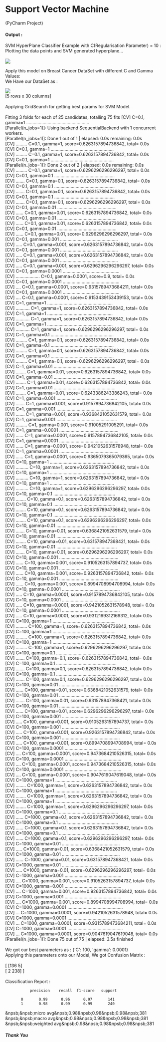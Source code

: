# Support Vector Machine
(PyCharm Project)

#### Output :
SVM HyperPlane Classifier Example with C(Regularisation Parameter) = 10 :<br>
Plotting the data points and SVM generated hyperplane...<br>
<br>
<img src="https://user-images.githubusercontent.com/46626425/67855994-9bf8eb00-fb39-11e9-89aa-ef55a47e203d.png"/>

Apply this model on Breast Cancer DataSet with different C and Gamma Values:
<br>
We Have our DataSet as :

<img src="https://user-images.githubusercontent.com/46626425/67757859-95e40b00-fa62-11e9-80a9-031db78c33e3.png"/>
<br>
[5 rows x 30 columns]<br>
<br>
Applying GridSearch for getting best params for SVM Model.<br>
<br>
Fitting 3 folds for each of 25 candidates, totalling 75 fits
[CV] C=0.1, gamma=1 ..................................................<br>
[Parallel(n_jobs=1)]: Using backend SequentialBackend with 1 concurrent workers.<br>
[Parallel(n_jobs=1)]: Done   1 out of   1 | elapsed:    0.0s remaining:    0.0s<br>
[CV] ......... C=0.1, gamma=1, score=0.6263157894736842, total=   0.0s<br>
[CV] C=0.1, gamma=1 ..................................................<br>
[CV] ......... C=0.1, gamma=1, score=0.6263157894736842, total=   0.0s<br>
[CV] C=0.1, gamma=1 ..................................................<br>
[Parallel(n_jobs=1)]: Done   2 out of   2 | elapsed:    0.0s remaining:    0.0s<br>
[CV] ......... C=0.1, gamma=1, score=0.6296296296296297, total=   0.0s<br>
[CV] C=0.1, gamma=0.1 ................................................<br>
[CV] ....... C=0.1, gamma=0.1, score=0.6263157894736842, total=   0.0s<br>
[CV] C=0.1, gamma=0.1 ................................................<br>
[CV] ....... C=0.1, gamma=0.1, score=0.6263157894736842, total=   0.0s<br>
[CV] C=0.1, gamma=0.1 ................................................<br>
[CV] ....... C=0.1, gamma=0.1, score=0.6296296296296297, total=   0.0s<br>
[CV] C=0.1, gamma=0.01 ...............................................<br>
[CV] ...... C=0.1, gamma=0.01, score=0.6263157894736842, total=   0.0s<br>
[CV] C=0.1, gamma=0.01 ...............................................<br>
[CV] ...... C=0.1, gamma=0.01, score=0.6263157894736842, total=   0.0s<br>
[CV] C=0.1, gamma=0.01 ...............................................<br>
[CV] ...... C=0.1, gamma=0.01, score=0.6296296296296297, total=   0.0s<br>
[CV] C=0.1, gamma=0.001 ..............................................<br>
[CV] ..... C=0.1, gamma=0.001, score=0.6263157894736842, total=   0.0s<br>
[CV] C=0.1, gamma=0.001 ..............................................<br>
[CV] ..... C=0.1, gamma=0.001, score=0.6263157894736842, total=   0.0s<br>
[CV] C=0.1, gamma=0.001 ..............................................<br>
[CV] ..... C=0.1, gamma=0.001, score=0.6296296296296297, total=   0.0s<br>
[CV] C=0.1, gamma=0.0001 .............................................<br>
[CV] ................... C=0.1, gamma=0.0001, score=0.9, total=   0.0s<br>
[CV] C=0.1, gamma=0.0001 .............................................<br>
[CV] .... C=0.1, gamma=0.0001, score=0.9315789473684211, total=   0.0s<br>
[CV] C=0.1, gamma=0.0001 .............................................<br>
[CV] .... C=0.1, gamma=0.0001, score=0.9153439153439153, total=   0.0s<br>
[CV] C=1, gamma=1 ....................................................<br>
[CV] ........... C=1, gamma=1, score=0.6263157894736842, total=   0.0s<br>
[CV] C=1, gamma=1 ....................................................<br>
[CV] ........... C=1, gamma=1, score=0.6263157894736842, total=   0.0s<br>
[CV] C=1, gamma=1 ....................................................<br>
[CV] ........... C=1, gamma=1, score=0.6296296296296297, total=   0.0s<br>
[CV] C=1, gamma=0.1 ..................................................<br>
[CV] ......... C=1, gamma=0.1, score=0.6263157894736842, total=   0.0s<br>
[CV] C=1, gamma=0.1 ..................................................<br>
[CV] ......... C=1, gamma=0.1, score=0.6263157894736842, total=   0.0s<br>
[CV] C=1, gamma=0.1 ..................................................<br>
[CV] ......... C=1, gamma=0.1, score=0.6296296296296297, total=   0.0s<br>
[CV] C=1, gamma=0.01 .................................................<br>
[CV] ........ C=1, gamma=0.01, score=0.6263157894736842, total=   0.0s<br>
[CV] C=1, gamma=0.01 .................................................<br>
[CV] ........ C=1, gamma=0.01, score=0.6263157894736842, total=   0.0s<br>
[CV] C=1, gamma=0.01 .................................................<br>
[CV] ........ C=1, gamma=0.01, score=0.6243386243386243, total=   0.0s<br>
[CV] C=1, gamma=0.001 ................................................<br>
[CV] ....... C=1, gamma=0.001, score=0.9157894736842105, total=   0.0s<br>
[CV] C=1, gamma=0.001 ................................................<br>
[CV] ....... C=1, gamma=0.001, score=0.9368421052631579, total=   0.0s<br>
[CV] C=1, gamma=0.001 ................................................<br>
[CV] ......... C=1, gamma=0.001, score=0.91005291005291, total=   0.0s<br>
[CV] C=1, gamma=0.0001 ...............................................<br>
[CV] ...... C=1, gamma=0.0001, score=0.9157894736842105, total=   0.0s<br>
[CV] C=1, gamma=0.0001 ...............................................<br>
[CV] ...... C=1, gamma=0.0001, score=0.9421052631578948, total=   0.0s<br>
[CV] C=1, gamma=0.0001 ...............................................<br>
[CV] ...... C=1, gamma=0.0001, score=0.9365079365079365, total=   0.0s<br>
[CV] C=10, gamma=1 ...................................................<br>
[CV] .......... C=10, gamma=1, score=0.6263157894736842, total=   0.0s<br>
[CV] C=10, gamma=1 ...................................................<br>
[CV] .......... C=10, gamma=1, score=0.6263157894736842, total=   0.0s<br>
[CV] C=10, gamma=1 ...................................................<br>
[CV] .......... C=10, gamma=1, score=0.6296296296296297, total=   0.0s<br>
[CV] C=10, gamma=0.1 .................................................<br>
[CV] ........ C=10, gamma=0.1, score=0.6263157894736842, total=   0.0s<br>
[CV] C=10, gamma=0.1 .................................................<br>
[CV] ........ C=10, gamma=0.1, score=0.6263157894736842, total=   0.0s<br>
[CV] C=10, gamma=0.1 .................................................<br>
[CV] ........ C=10, gamma=0.1, score=0.6296296296296297, total=   0.0s<br>
[CV] C=10, gamma=0.01 ................................................<br>
[CV] ....... C=10, gamma=0.01, score=0.6368421052631579, total=   0.0s<br>
[CV] C=10, gamma=0.01 ................................................<br>
[CV] ........ C=10, gamma=0.01, score=0.631578947368421, total=   0.0s<br>
[CV] C=10, gamma=0.01 ................................................<br>
[CV] ....... C=10, gamma=0.01, score=0.6296296296296297, total=   0.0s<br>
[CV] C=10, gamma=0.001 ...............................................<br>
[CV] ...... C=10, gamma=0.001, score=0.9105263157894737, total=   0.0s<br>
[CV] C=10, gamma=0.001 ...............................................<br>
[CV] ...... C=10, gamma=0.001, score=0.9263157894736842, total=   0.0s<br>
[CV] C=10, gamma=0.001 ...............................................<br>
[CV] ...... C=10, gamma=0.001, score=0.8994708994708994, total=   0.0s<br>
[CV] C=10, gamma=0.0001 ..............................................<br>
[CV] ..... C=10, gamma=0.0001, score=0.9157894736842105, total=   0.0s<br>
[CV] C=10, gamma=0.0001 ..............................................<br>
[CV] ..... C=10, gamma=0.0001, score=0.9421052631578948, total=   0.0s<br>
[CV] C=10, gamma=0.0001 ..............................................<br>
[CV] ..... C=10, gamma=0.0001, score=0.9312169312169312, total=   0.0s<br>
[CV] C=100, gamma=1 ..................................................<br>
[CV] ......... C=100, gamma=1, score=0.6263157894736842, total=   0.0s<br>
[CV] C=100, gamma=1 ..................................................<br>
[CV] ......... C=100, gamma=1, score=0.6263157894736842, total=   0.0s<br>
[CV] C=100, gamma=1 ..................................................<br>
[CV] ......... C=100, gamma=1, score=0.6296296296296297, total=   0.0s<br>
[CV] C=100, gamma=0.1 ................................................<br>
[CV] ....... C=100, gamma=0.1, score=0.6263157894736842, total=   0.0s<br>
[CV] C=100, gamma=0.1 ................................................<br>
[CV] ....... C=100, gamma=0.1, score=0.6263157894736842, total=   0.0s<br>
[CV] C=100, gamma=0.1 ................................................<br>
[CV] ....... C=100, gamma=0.1, score=0.6296296296296297, total=   0.0s<br>
[CV] C=100, gamma=0.01 ...............................................<br>
[CV] ...... C=100, gamma=0.01, score=0.6368421052631579, total=   0.0s<br>
[CV] C=100, gamma=0.01 ...............................................<br>
[CV] ....... C=100, gamma=0.01, score=0.631578947368421, total=   0.0s<br>
[CV] C=100, gamma=0.01 ...............................................<br>
[CV] ...... C=100, gamma=0.01, score=0.6296296296296297, total=   0.0s<br>
[CV] C=100, gamma=0.001 ..............................................<br>
[CV] ..... C=100, gamma=0.001, score=0.9105263157894737, total=   0.0s<br>
[CV] C=100, gamma=0.001 ..............................................<br>
[CV] ..... C=100, gamma=0.001, score=0.9263157894736842, total=   0.0s<br>
[CV] C=100, gamma=0.001 ..............................................<br>
[CV] ..... C=100, gamma=0.001, score=0.8994708994708994, total=   0.0s<br>
[CV] C=100, gamma=0.0001 .............................................<br>
[CV] .... C=100, gamma=0.0001, score=0.9473684210526315, total=   0.0s<br>
[CV] C=100, gamma=0.0001 .............................................<br>
[CV] .... C=100, gamma=0.0001, score=0.9473684210526315, total=   0.0s<br>
[CV] C=100, gamma=0.0001 .............................................<br>
[CV] .... C=100, gamma=0.0001, score=0.9047619047619048, total=   0.0s<br>
[CV] C=1000, gamma=1 .................................................<br>
[CV] ........ C=1000, gamma=1, score=0.6263157894736842, total=   0.0s<br>
[CV] C=1000, gamma=1 .................................................<br>
[CV] ........ C=1000, gamma=1, score=0.6263157894736842, total=   0.0s<br>
[CV] C=1000, gamma=1 .................................................<br>
[CV] ........ C=1000, gamma=1, score=0.6296296296296297, total=   0.0s<br>
[CV] C=1000, gamma=0.1 ...............................................<br>
[CV] ...... C=1000, gamma=0.1, score=0.6263157894736842, total=   0.0s<br>
[CV] C=1000, gamma=0.1 ...............................................<br>
[CV] ...... C=1000, gamma=0.1, score=0.6263157894736842, total=   0.0s<br>
[CV] C=1000, gamma=0.1 ...............................................<br>
[CV] ...... C=1000, gamma=0.1, score=0.6296296296296297, total=   0.0s<br>
[CV] C=1000, gamma=0.01 ..............................................<br>
[CV] ..... C=1000, gamma=0.01, score=0.6368421052631579, total=   0.0s<br>
[CV] C=1000, gamma=0.01 ..............................................<br>
[CV] ...... C=1000, gamma=0.01, score=0.631578947368421, total=   0.0s<br>
[CV] C=1000, gamma=0.01 .............................................<br>
[CV] ..... C=1000, gamma=0.01, score=0.6296296296296297, total=   0.0s<br>
[CV] C=1000, gamma=0.001 .............................................<br>
[CV] .... C=1000, gamma=0.001, score=0.9105263157894737, total=   0.0s<br>
[CV] C=1000, gamma=0.001 .............................................<br>
[CV] .... C=1000, gamma=0.001, score=0.9263157894736842, total=   0.0s<br>
[CV] C=1000, gamma=0.001 .............................................<br>
[CV] .... C=1000, gamma=0.001, score=0.8994708994708994, total=   0.0s<br>
[CV] C=1000, gamma=0.0001 ............................................<br>
[CV] ... C=1000, gamma=0.0001, score=0.9421052631578948, total=   0.0s<br>
[CV] C=1000, gamma=0.0001 ............................................<br>
[CV] ... C=1000, gamma=0.0001, score=0.9315789473684211, total=   0.0s<br>
[CV] C=1000, gamma=0.0001 ............................................<br>
[CV] ... C=1000, gamma=0.0001, score=0.9047619047619048, total=   0.0s<br>
[Parallel(n_jobs=1)]: Done  75 out of  75 | elapsed:    3.5s finished<br>
<br>
We got our best parameters as : {'C': 100, 'gamma': 0.0001}<br>
Applying this parameters onto our Model, We got Confusion Matrix :<br>
<br>
[ [136   5]<br>
 [  2 238] ]<br> 
<br>
Classification Report :


               precision    recall  f1-score   support

           0       0.99      0.96      0.97       141
           1       0.98      0.99      0.99       240
&npsb;&npsb;micro avg&npsb;0.98&npsb;0.98&npsb;0.98&npsb;381<br>
&npsb;&npsb;macro avg&npsb;0.98&npsb;0.98&npsb;0.98&npsb;381<br>
&npsb;&npsb;weighted avg&npsb;0.98&npsb;0.98&npsb;0.98&npsb;381<br>

##### Thank You

